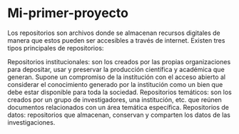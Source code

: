 # Mi-primer-proyecto
Los repositorios son archivos donde se almacenan recursos digitales de manera que estos pueden ser accesibles a través de internet. Existen tres tipos principales de repositorios:

Repositorios institucionales: son los creados por las propias organizaciones para depositar, usar y preservar la producción científica y académica que generan. Supone un compromiso de la institución con el acceso abierto al considerar el conocimiento generado por la institución como un bien que debe estar disponible para toda la sociedad.
Repositorios temáticos: son los creados por un grupo de investigadores, una institución, etc. que reúnen documentos relacionados con un área temática específica.
Repositorios de datos: repositorios que almacenan, conservan y comparten  los datos de las  investigaciones.
